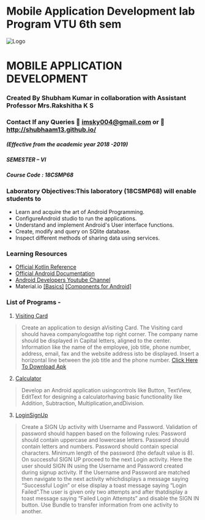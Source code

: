 # Mobile Application Development lab Program VTU 6th sem
 ![Logo](https://svcengg.edu.in/wp-content/uploads/2020/12/SVCE1-1024x279.jpg)
# MOBILE APPLICATION DEVELOPMENT
### Created By Shubham Kumar in collaboration with Assistant Professor Mrs.Rakshitha K S
### Contact If any Queries :email: imsky004@gmail.com  or 🔗 http://shubhaam13.github.io/
##### (Effective from the academic year 2018 -2019)
##### SEMESTER – VI
##### Course Code : 18CSMP68

### Laboratory Objectives:This laboratory (18CSMP68) will enable students to 
- Learn and acquire the art of Android Programming.
- ConfigureAndroid studio to run the applications.
- Understand and implement Android's User interface functions.
- Create, modify and query on SQlite database.
- Inspect different methods of sharing data using services. 

### Learning Resources
- [Official Kotlin Reference](https://kotlinlang.org/docs/kotlin-pdf.html)
- [Official Android Documentation](https://developer.android.com/docs)
- [Android Developers Youtube Channel](https://www.youtube.com/user/androiddevelopers)
- Material.io  [[Basics]](https://material.io/design/introduction) [[Components for Android]](https://material.io/components?platform=android)

### List of Programs -

1. [Visiting Card](https://github.com/shubhaam13/Mobile-Application-Development-lab-Program-VTU-6th-sem/tree/main/VistingCard)
  >Create an application to design aVisiting Card. The Visiting card should havea companylogoatthe
  >top right corner. The company name should be displayed in Capital letters, aligned to the center.
  >Information like the name of the employee, job title, phone number, address, email, fax and the
  >website address isto be displayed. Insert a horizontal line between the job title and the phone
  >number.
  > [Click Here To Download Apk](https://drive.google.com/file/d/1Dyec57br94BzRdZ5i24OEcfSIfNFLmnd/view?usp=drivesdk)

2.  [Calculator](https://github.com/shubhaam13/Mobile-Application-Development-lab-Program-VTU-6th-sem/tree/main/Calculator)
  >Develop an Android application usingcontrols like Button, TextView, EditText for designing a
  >calculatorhaving basic functionality like Addition, Subtraction, Multiplication,andDivision.

3. [LoginSignUp](https://github.com/shubhaam13/Mobile-Application-Development-lab-Program-VTU-6th-sem/tree/main/LoginSignUp)
  >Create a SIGN Up activity with Username and Password. Validation of password should happen
  >based on the following rules:
  >Password should contain uppercase and lowercase letters.
  >Password should contain letters and numbers.
  >Password should contain special characters.
  >Minimum length of the password (the default value is 8).
  >On successful SIGN UP proceed to the next Login activity. Here the user should SIGN IN using
  >the Username and Password created during signup activity. If the Username and Password are
  >matched then navigate to the next activity whichdisplays a message saying “Successful Login” or
  >else display a toast message saying “Login Failed”.The user is given only two attempts and after
  >thatdisplay a toast message saying “Failed Login Attempts” and disable the SIGN IN button. Use
  >Bundle to transfer information from one activity to another.
